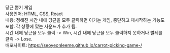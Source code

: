 당근 뽑기 게임<br />
사용언어: HTML, CSS, React<br />
내용: 정해진 시간 내에 당근을 모두 클릭하면 이기는 게임, 중단하고 재시작하는 기능도 포함. 각 상황에 맞는 사운드가 추가 됨.<br />
시간 내에 당근을 모두 클릭 -> Win, 시간 내에 당근을 모두 클릭하지 못하거나 벌레를 클릭 -> Lose.<br />
배포사이트: https://seoyeonleeme.github.io/carrot-picking-game-/

